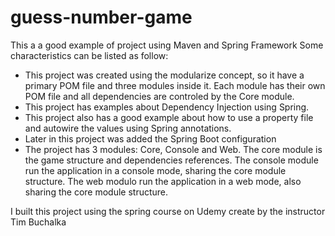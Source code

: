 # guess-number-game

This a a good example of project using Maven and Spring Framework
Some characteristics can be listed as follow:
- This project was created using the modularize concept, so it have a primary POM file and three modules inside it.
Each module has their own POM file and all dependencies are controled by the Core module.
- This project has examples about Dependency Injection using Spring.
- This project also has a good example about how to use a property file and autowire the values using Spring annotations.
- Later in this project was added the Spring Boot configuration
- The project has 3 modules: Core, Console and Web.
The core module is the game structure and dependencies references.
The console module run the application in a console mode, sharing the core module structure.
The web modulo run the application in a web mode, also sharing the core module structure.

I built this project using the spring course on Udemy create by the instructor Tim Buchalka
